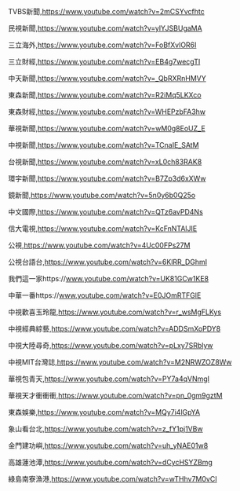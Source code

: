 TVBS新聞,https://www.youtube.com/watch?v=2mCSYvcfhtc

民視新聞,https://www.youtube.com/watch?v=ylYJSBUgaMA

三立海外,https://www.youtube.com/watch?v=FoBfXvlOR6I

三立財經,https://www.youtube.com/watch?v=EB4g7wecgTI

中天新聞,https://www.youtube.com/watch?v=_QbRXRnHMVY

東森新聞,https://www.youtube.com/watch?v=R2iMq5LKXco

東森財經,https://www.youtube.com/watch?v=WHEPzbFA3hw

華視新聞,https://www.youtube.com/watch?v=wM0g8EoUZ_E

中視新聞,https://www.youtube.com/watch?v=TCnaIE_SAtM

台視新聞,https://www.youtube.com/watch?v=xL0ch83RAK8

環宇新聞,https://www.youtube.com/watch?v=B7Zp3d6xXWw

鏡新聞,https://www.youtube.com/watch?v=5n0y6b0Q25o

中文國際,https://www.youtube.com/watch?v=QTz6avPD4Ns

信大電視,https://www.youtube.com/watch?v=KcFnNTAlJIE

公視,https://www.youtube.com/watch?v=4Uc00FPs27M

公視台語台,https://www.youtube.com/watch?v=6KlRR_DGhmI

我們這一家https://www.youtube.com/watch?v=UK81GCw1KE8

中華一番https://www.youtube.com/watch?v=E0JOmRTFGlE

中視歡喜玉玲龍,https://www.youtube.com/watch?v=r_wsMgFLKys

中視經典綜藝,https://www.youtube.com/watch?v=ADDSmXoPDY8

中視大陸尋奇,https://www.youtube.com/watch?v=pLxy7SRblyw

中視MIT台灣誌,https://www.youtube.com/watch?v=M2NRWZOZ8Ww

華視包青天,https://www.youtube.com/watch?v=PY7a4qVNmgI

華視天才衝衝衝,https://www.youtube.com/watch?v=pn_0gm9gztM

東森娛樂,https://www.youtube.com/watch?v=MQy7i4lGpYA

象山看台北,https://www.youtube.com/watch?v=z_fY1pj1VBw

金門建功嶼,https://www.youtube.com/watch?v=uh_yNAE01w8

高雄蓮池潭,https://www.youtube.com/watch?v=dCycHSYZBmg

綠島南寮漁港,https://www.youtube.com/watch?v=wTHhv7M0vCI


